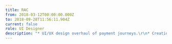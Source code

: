 ```yaml
---
title: RAC
from: 2018-03-12T00:00:00.000Z
to: 2018-09-28T11:56:11.904Z
current: false
role: UI Designer
description: "* UI/UX design overhaul of payment journeys.\r\n* Creation of pattern library UI kit.\n* Interaction design to enhance user experience.\n* Design and development of animated display adverts.\r\n* Conducted user testing of journeys and competitors."
---
```


